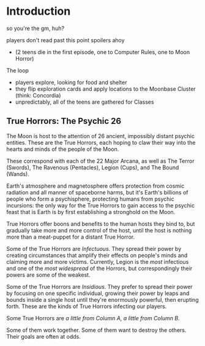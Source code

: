 # Introduction

so you're the gm, huh?

players don't read past this point
spoilers ahoy


* (2 teens die in the first episode, one to Computer Rules, one to Moon Horror)

The loop

* players explore, looking for food and shelter
* they flip exploration cards and apply locations to the Moonbase Cluster (think: Concordia)
* unpredictably, all of the teens are gathered for Classes


## True Horrors: The Psychic 26

The Moon is host to the attention of 26 ancient, impossibly distant psychic entities.
These are the True Horrors, each hoping to claw their way into the hearts and minds
of the people of the Moon.

These correspond with each of the 22 Major Arcana, as well as The Terror (Swords), The Ravenous (Pentacles),
 Legion (Cups), and The Bound (Wands).

Earth's atmosphere and magnetosphere offers protection from cosmic radiation and all manner of
spaceborne harms, but it's Earth's billions of people who form a psychisphere, protecting humans from
psychic incursions: the only way for the True Horrors to gain access to the psychic feast that is Earth
is by first establishing a stronghold on the Moon.

True Horrors offer boons and benefits to the human hosts they bind to, but gradually take more and more
control of the host, until the host is nothing more than a meat-puppet for a distant True Horror.

Some of the True Horrors are _Infectuous_. They spread their power by creating circumstances that amplify their
effects on people's minds and claiming more and more victims. Currently, Legion is the _most_ infectious
and one of the _most widespread_ of the Horrors, but correspondingly their powers are some of the weakest.

Some of the True Horrors are _Insidious_. They prefer to spread their power by focusing on one specific individual,
growing their power by leaps and bounds inside a single host until they're enormously powerful, then erupting forth.
These are the kinds of True Horrors infecting our players.

Some True Horrors are _a little from Column A, a little from Column B_.

Some of them work together. Some of them want to destroy the others. Their goals are often at odds.